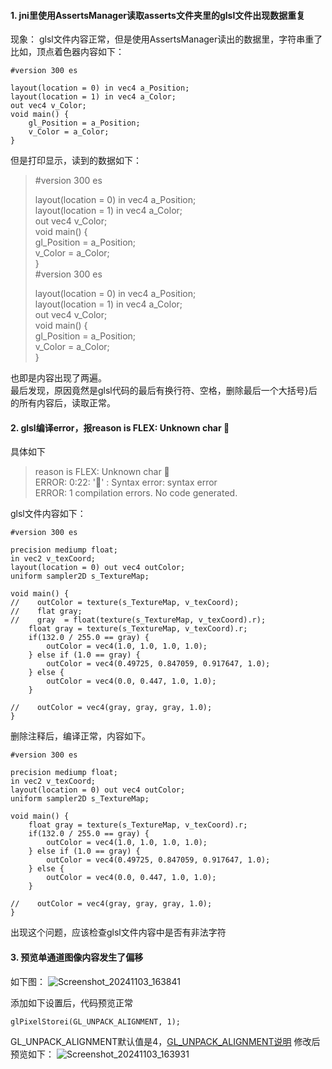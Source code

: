 #### 1. jni里使用AssertsManager读取asserts文件夹里的glsl文件出现数据重复
现象：
glsl文件内容正常，但是使用AssertsManager读出的数据里，字符串重了
比如，顶点着色器内容如下：
```
#version 300 es

layout(location = 0) in vec4 a_Position;
layout(location = 1) in vec4 a_Color;
out vec4 v_Color;
void main() {
    gl_Position = a_Position;
    v_Color = a_Color;
}
```
但是打印显示，读到的数据如下：
>#version 300 es  
>  
>layout(location = 0) in vec4 a_Position;  
>layout(location = 1) in vec4 a_Color;  
>out vec4 v_Color;  
>void main() {  
>    gl_Position = a_Position;  
>    v_Color = a_Color;  
>}  
>#version 300 es  
>  
>layout(location = 0) in vec4 a_Position;  
>layout(location = 1) in vec4 a_Color;  
>out vec4 v_Color;  
>void main() {  
>    gl_Position = a_Position;  
>    v_Color = a_Color;  
>}


也即是内容出现了两遍。  
最后发现，原因竟然是glsl代码的最后有换行符、空格，删除最后一个大括号}后的所有内容后，读取正常。

#### 2. glsl编译error，报reason is FLEX: Unknown char 
具体如下
>reason is FLEX: Unknown char    
>          ERROR: 0:22: '' : Syntax error:  syntax error   
>          ERROR: 1 compilation errors.  No code generated.
  
glsl文件内容如下：
```
#version 300 es

precision mediump float;
in vec2 v_texCoord;
layout(location = 0) out vec4 outColor;
uniform sampler2D s_TextureMap;

void main() {
//    outColor = texture(s_TextureMap, v_texCoord);
//    flat gray;
//    gray  = float(texture(s_TextureMap, v_texCoord).r);
    float gray = texture(s_TextureMap, v_texCoord).r;
    if(132.0 / 255.0 == gray) {
        outColor = vec4(1.0, 1.0, 1.0, 1.0);
    } else if (1.0 == gray) {
        outColor = vec4(0.49725, 0.847059, 0.917647, 1.0);
    } else {
        outColor = vec4(0.0, 0.447, 1.0, 1.0);
    }

//    outColor = vec4(gray, gray, gray, 1.0);
}
```
删除注释后，编译正常，内容如下。
```
#version 300 es

precision mediump float;
in vec2 v_texCoord;
layout(location = 0) out vec4 outColor;
uniform sampler2D s_TextureMap;

void main() {
    float gray = texture(s_TextureMap, v_texCoord).r;
    if(132.0 / 255.0 == gray) {
        outColor = vec4(1.0, 1.0, 1.0, 1.0);
    } else if (1.0 == gray) {
        outColor = vec4(0.49725, 0.847059, 0.917647, 1.0);
    } else {
        outColor = vec4(0.0, 0.447, 1.0, 1.0);
    }

//    outColor = vec4(gray, gray, gray, 1.0);
}
```
出现这个问题，应该检查glsl文件内容中是否有非法字符

#### 3. 预览单通道图像内容发生了偏移
如下图：
![Screenshot_20241103_163841](https://github.com/user-attachments/assets/5802081d-bf63-4cd2-83cc-afb3890cf85e)

添加如下设置后，代码预览正常
```
glPixelStorei(GL_UNPACK_ALIGNMENT, 1);
```
GL_UNPACK_ALIGNMENT默认值是4，[GL_UNPACK_ALIGNMENT说明](https://blog.csdn.net/keneyr/article/details/102727363)
修改后预览如下：
![Screenshot_20241103_163931](https://github.com/user-attachments/assets/4ceaa38e-6cb2-4be8-920b-e9367bcff084)
